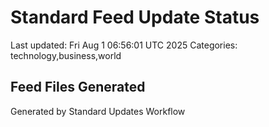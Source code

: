 # Standard Feed Update Status
Last updated: Fri Aug  1 06:56:01 UTC 2025
Categories: technology,business,world

## Feed Files Generated

Generated by Standard Updates Workflow
